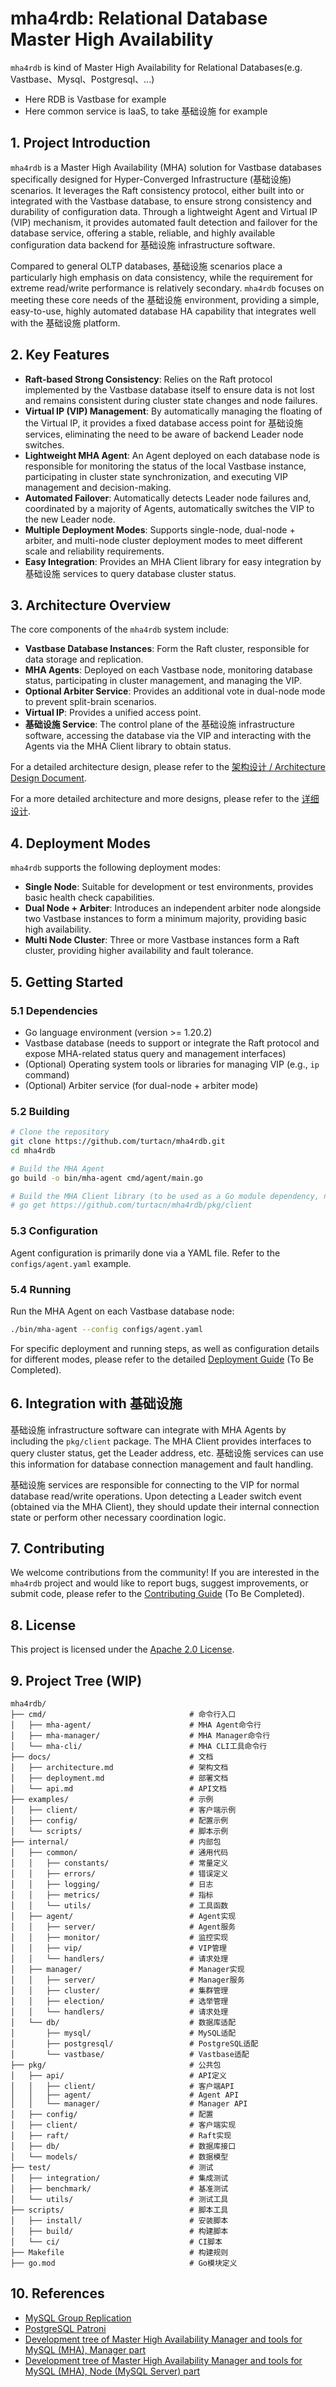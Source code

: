 # mha4rdb: Relational Database Master High Availability 

`mha4rdb` is kind of Master High Availability for Relational Databases(e.g. Vastbase、Mysql、Postgresql、...)

* Here RDB is Vastbase for example
* Here common service is IaaS, to take 基础设施 for example

## 1. Project Introduction

`mha4rdb` is a Master High Availability (MHA) solution for Vastbase databases specifically designed for Hyper-Converged Infrastructure (基础设施) scenarios. It leverages the Raft consistency protocol, either built into or integrated with the Vastbase database, to ensure strong consistency and durability of configuration data. Through a lightweight Agent and Virtual IP (VIP) mechanism, it provides automated fault detection and failover for the database service, offering a stable, reliable, and highly available configuration data backend for 基础设施 infrastructure software.

Compared to general OLTP databases, 基础设施 scenarios place a particularly high emphasis on data consistency, while the requirement for extreme read/write performance is relatively secondary. `mha4rdb` focuses on meeting these core needs of the 基础设施 environment, providing a simple, easy-to-use, highly automated database HA capability that integrates well with the 基础设施 platform.

## 2. Key Features

* **Raft-based Strong Consistency**: Relies on the Raft protocol implemented by the Vastbase database itself to ensure data is not lost and remains consistent during cluster state changes and node failures.
* **Virtual IP (VIP) Management**: By automatically managing the floating of the Virtual IP, it provides a fixed database access point for 基础设施 services, eliminating the need to be aware of backend Leader node switches.
* **Lightweight MHA Agent**: An Agent deployed on each database node is responsible for monitoring the status of the local Vastbase instance, participating in cluster state synchronization, and executing VIP management and decision-making.
* **Automated Failover**: Automatically detects Leader node failures and, coordinated by a majority of Agents, automatically switches the VIP to the new Leader node.
* **Multiple Deployment Modes**: Supports single-node, dual-node + arbiter, and multi-node cluster deployment modes to meet different scale and reliability requirements.
* **Easy Integration**: Provides an MHA Client library for easy integration by 基础设施 services to query database cluster status.

## 3. Architecture Overview

The core components of the `mha4rdb` system include:

* **Vastbase Database Instances**: Form the Raft cluster, responsible for data storage and replication.
* **MHA Agents**: Deployed on each Vastbase node, monitoring database status, participating in cluster management, and managing the VIP.
* **Optional Arbiter Service**: Provides an additional vote in dual-node mode to prevent split-brain scenarios.
* **Virtual IP**: Provides a unified access point.
* **基础设施 Service**: The control plane of the 基础设施 infrastructure software, accessing the database via the VIP and interacting with the Agents via the MHA Client library to obtain status.

For a detailed architecture design, please refer to the [架构设计 / Architecture Design Document](docs/architecture.md).

For a more detailed architecture and more designs, please refer to the [详细设计](docs/design.md).


## 4. Deployment Modes

`mha4rdb` supports the following deployment modes:

* **Single Node**: Suitable for development or test environments, provides basic health check capabilities.
* **Dual Node + Arbiter**: Introduces an independent arbiter node alongside two Vastbase instances to form a minimum majority, providing basic high availability.
* **Multi Node Cluster**: Three or more Vastbase instances form a Raft cluster, providing higher availability and fault tolerance.

## 5. Getting Started

### 5.1 Dependencies

* Go language environment (version >= 1.20.2)
* Vastbase database (needs to support or integrate the Raft protocol and expose MHA-related status query and management interfaces)
* (Optional) Operating system tools or libraries for managing VIP (e.g., `ip` command)
* (Optional) Arbiter service (for dual-node + arbiter mode)

### 5.2 Building

```bash
# Clone the repository
git clone https://github.com/turtacn/mha4rdb.git
cd mha4rdb

# Build the MHA Agent
go build -o bin/mha-agent cmd/agent/main.go

# Build the MHA Client library (to be used as a Go module dependency, no separate executable needed)
# go get https://github.com/turtacn/mha4rdb/pkg/client
````

### 5.3 Configuration

Agent configuration is primarily done via a YAML file. Refer to the `configs/agent.yaml` example.

### 5.4 Running

Run the MHA Agent on each Vastbase database node:

```bash
./bin/mha-agent --config configs/agent.yaml
```

For specific deployment and running steps, as well as configuration details for different modes, please refer to the detailed [Deployment Guide](https://www.google.com/search?q=docs/deployment_guide.md) (To Be Completed).

## 6\. Integration with 基础设施

基础设施 infrastructure software can integrate with MHA Agents by including the `pkg/client` package. The MHA Client provides interfaces to query cluster status, get the Leader address, etc. 基础设施 services can use this information for database connection management and fault handling.

基础设施 services are responsible for connecting to the VIP for normal database read/write operations. Upon detecting a Leader switch event (obtained via the MHA Client), they should update their internal connection state or perform other necessary coordination logic.

## 7\. Contributing

We welcome contributions from the community\! If you are interested in the `mha4rdb` project and would like to report bugs, suggest improvements, or submit code, please refer to the [Contributing Guide](https://www.google.com/search?q=CONTRIBUTING.md) (To Be Completed).

## 8\. License

This project is licensed under the [Apache 2.0 License](https://www.google.com/search?q=LICENSE).

## 9\. Project Tree (WIP)

```text
mha4rdb/
├── cmd/                                # 命令行入口
│   ├── mha-agent/                      # MHA Agent命令行
│   ├── mha-manager/                    # MHA Manager命令行
│   └── mha-cli/                        # MHA CLI工具命令行
├── docs/                               # 文档
│   ├── architecture.md                 # 架构文档
│   ├── deployment.md                   # 部署文档
│   └── api.md                          # API文档
├── examples/                           # 示例
│   ├── client/                         # 客户端示例
│   ├── config/                         # 配置示例
│   └── scripts/                        # 脚本示例
├── internal/                           # 内部包
│   ├── common/                         # 通用代码
│   │   ├── constants/                  # 常量定义
│   │   ├── errors/                     # 错误定义
│   │   ├── logging/                    # 日志
│   │   ├── metrics/                    # 指标
│   │   └── utils/                      # 工具函数
│   ├── agent/                          # Agent实现
│   │   ├── server/                     # Agent服务
│   │   ├── monitor/                    # 监控实现
│   │   ├── vip/                        # VIP管理
│   │   └── handlers/                   # 请求处理
│   ├── manager/                        # Manager实现
│   │   ├── server/                     # Manager服务
│   │   ├── cluster/                    # 集群管理
│   │   ├── election/                   # 选举管理
│   │   └── handlers/                   # 请求处理
│   └── db/                             # 数据库适配
│       ├── mysql/                      # MySQL适配
│       ├── postgresql/                 # PostgreSQL适配
│       └── vastbase/                   # Vastbase适配
├── pkg/                                # 公共包
│   ├── api/                            # API定义
│   │   ├── client/                     # 客户端API
│   │   ├── agent/                      # Agent API
│   │   └── manager/                    # Manager API
│   ├── config/                         # 配置
│   ├── client/                         # 客户端实现
│   ├── raft/                           # Raft实现
│   ├── db/                             # 数据库接口
│   └── models/                         # 数据模型
├── test/                               # 测试
│   ├── integration/                    # 集成测试
│   ├── benchmark/                      # 基准测试
│   └── utils/                          # 测试工具
├── scripts/                            # 脚本工具
│   ├── install/                        # 安装脚本
│   ├── build/                          # 构建脚本
│   └── ci/                             # CI脚本
├── Makefile                            # 构建规则
├── go.mod                              # Go模块定义

```

## 10\. References
  * [MySQL Group Replication](https://dev.mysql.com/doc/refman/8.0/en/group-replication.html)
  * [PostgreSQL Patroni](https://patroni.readthedocs.io/en/latest/)
  * [Development tree of Master High Availability Manager and tools for MySQL (MHA), Manager part](https://github.com/yoshinorim/mha4mysql-manager)
  * [Development tree of Master High Availability Manager and tools for MySQL (MHA), Node (MySQL Server) part](https://github.com/yoshinorim/mha4mysql-node)
